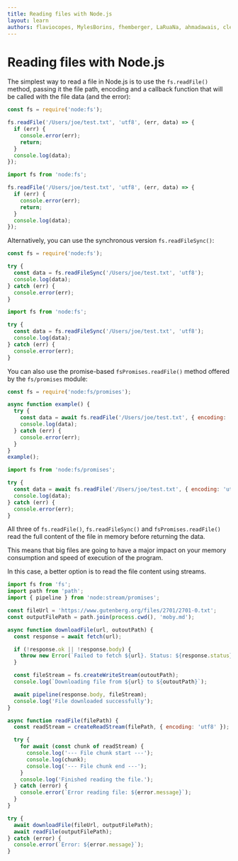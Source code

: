 ```yaml
---
title: Reading files with Node.js
layout: learn
authors: flaviocopes, MylesBorins, fhemberger, LaRuaNa, ahmadawais, clean99, benhalverson
---
```


# Reading files with Node.js

The simplest way to read a file in Node.js is to use the `fs.readFile()` method, passing it the file path, encoding and a callback function that will be called with the file data (and the error):

```cjs
const fs = require('node:fs');

fs.readFile('/Users/joe/test.txt', 'utf8', (err, data) => {
  if (err) {
    console.error(err);
    return;
  }
  console.log(data);
});
```

```mjs
import fs from 'node:fs';

fs.readFile('/Users/joe/test.txt', 'utf8', (err, data) => {
  if (err) {
    console.error(err);
    return;
  }
  console.log(data);
});
```

Alternatively, you can use the synchronous version `fs.readFileSync()`:

```cjs
const fs = require('node:fs');

try {
  const data = fs.readFileSync('/Users/joe/test.txt', 'utf8');
  console.log(data);
} catch (err) {
  console.error(err);
}
```

```mjs
import fs from 'node:fs';

try {
  const data = fs.readFileSync('/Users/joe/test.txt', 'utf8');
  console.log(data);
} catch (err) {
  console.error(err);
}
```

You can also use the promise-based `fsPromises.readFile()` method offered by the `fs/promises` module:

```cjs
const fs = require('node:fs/promises');

async function example() {
  try {
    const data = await fs.readFile('/Users/joe/test.txt', { encoding: 'utf8' });
    console.log(data);
  } catch (err) {
    console.error(err);
  }
}
example();
```

```mjs
import fs from 'node:fs/promises';

try {
  const data = await fs.readFile('/Users/joe/test.txt', { encoding: 'utf8' });
  console.log(data);
} catch (err) {
  console.error(err);
}
```

All three of `fs.readFile()`, `fs.readFileSync()` and `fsPromises.readFile()` read the full content of the file in memory before returning the data.

This means that big files are going to have a major impact on your memory consumption and speed of execution of the program.

In this case, a better option is to read the file content using streams.

```mjs
import fs from 'fs';
import path from 'path';
import { pipeline } from 'node:stream/promises';

const fileUrl = 'https://www.gutenberg.org/files/2701/2701-0.txt';
const outputFilePath = path.join(process.cwd(), 'moby.md');

async function downloadFile(url, outoutPath) {
  const response = await fetch(url);

  if (!response.ok || !response.body) {
    throw new Error(`Failed to fetch ${url}. Status: ${response.status}`);
  }

  const fileStream = fs.createWriteStream(outoutPath);
  console.log(`Downloading file from ${url} to ${outoutPath}`);

  await pipeline(response.body, fileStream);
  console.log('File downloaded successfully');
}

async function readFile(filePath) {
  const readStream = createReadStream(filePath, { encoding: 'utf8' });

  try {
    for await (const chunk of readStream) {
      console.log('--- File chunk start ---');
      console.log(chunk);
      console.log('--- File chunk end ---');
    }
    console.log('Finished reading the file.');
  } catch (error) {
    console.error(`Error reading file: ${error.message}`);
  }
}

try {
  await downloadFile(fileUrl, outputFilePath);
  await readFile(outputFilePath);
} catch (error) {
  console.error(`Error: ${error.message}`);
}
```
